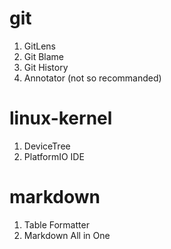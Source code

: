 # git
1. GitLens
2. Git Blame
3. Git History
4. Annotator (not so recommanded)

# linux-kernel
1. DeviceTree
2. PlatformIO IDE

# markdown
1. Table Formatter
2. Markdown All in One
